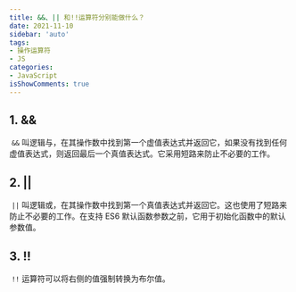 ```yaml
---
title: &&、|| 和!!运算符分别能做什么？
date: 2021-11-10
sidebar: 'auto'
tags:
- 操作运算符
- JS
categories:
- JavaScript
isShowComments: true 
---
```




## 1. &&

​		`&&` 叫逻辑与，在其操作数中找到第一个虚值表达式并返回它，如果没有找到任何虚值表达式，则返回最后一个真值表达式。它采用短路来防止不必要的工作。



## 2. ||

​		`||` 叫逻辑或，在其操作数中找到第一个真值表达式并返回它。这也使用了短路来防止不必要的工作。在支持 ES6 默认函数参数之前，它用于初始化函数中的默认参数值。

## 3. !!

​		`!!` 运算符可以将右侧的值强制转换为布尔值。

